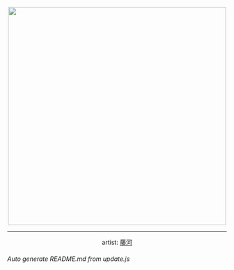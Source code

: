 
<p align="center">
  <img width="500" src="https://nekos.best/api/v2/neko/0300.png">
  <hr/>
  <center>
    artist: <a href="https://www.pixiv.net/en/artworks/86012741">藤河</a>
  </center>
</p>


###### Auto generate README.md from update.js


